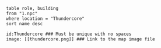 ```dataview 
table role, building
from "1.npc"
where location = "Thundercore"
sort name desc
```

```leaflet  
id:Thundercore ### Must be unique with no spaces  
image: [[thundercore.png]] ### Link to the map image file  
```